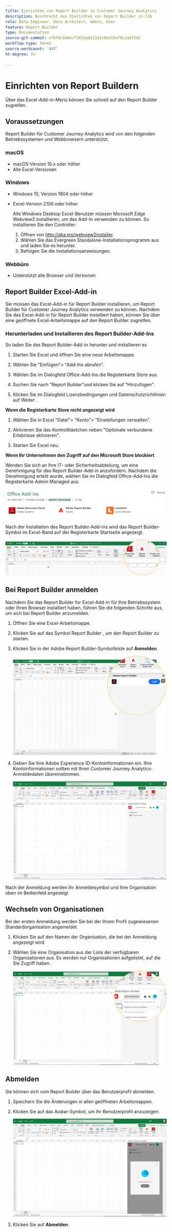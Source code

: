 ```yaml
---
title: Einrichten von Report Builder in Customer Journey Analytics
description: Beschreibt das Einrichten von Report Builder in CJA
role: Data Engineer, Data Architect, Admin, User
feature: Report Builder
type: Documentation
source-git-commit: e76f6cbb8ecf2032a8211d1c6bd18a79c2a6f5d2
workflow-type: tm+mt
source-wordcount: '447'
ht-degree: 1%

---
```



# Einrichten von Report Buildern

Über das Excel-Add-in-Menü können Sie schnell auf den Report Builder zugreifen.

## Voraussetzungen

Report Builder für Customer Journey Analytics wird von den folgenden Betriebssystemen und Webbrowsern unterstützt.

### macOS

- macOS-Version 10.x oder höher
- Alle Excel-Versionen

### Windows

- Windows 10, Version 1904 oder höher
- Excel-Version 2106 oder höher

   Alle Windows Desktop Excel-Benutzer müssen Microsoft Edge Webview2 installieren, um das Add-In verwenden zu können. So installieren Sie den Controller:

   1. Öffnen von <http://aka.ms/webview2installer>.
   1. Wählen Sie das Evergreen Standalone-Installationsprogramm aus und laden Sie es herunter.
   1. Befolgen Sie die Installationsanweisungen.

### Webbüro

- Unterstützt alle Browser und Versionen


## Report Builder Excel-Add-in

Sie müssen das Excel-Add-in für Report Builder installieren, um Report Builder für Customer Journey Analytics verwenden zu können. Nachdem Sie das Excel-Add-in für Report Builder installiert haben, können Sie über eine geöffnete Excel-Arbeitsmappe auf den Report Builder zugreifen.

### Herunterladen und Installieren des Report Builder-Add-Ins

So laden Sie das Report Builder-Add-in herunter und installieren es

1. Starten Sie Excel und öffnen Sie eine neue Arbeitsmappe.

1. Wählen Sie &quot;Einfügen&quot;> &quot;Add-Ins abrufen&quot;.

1. Wählen Sie im Dialogfeld Office-Add-Ins die Registerkarte Store aus.

1. Suchen Sie nach &quot;Report Builder&quot;und klicken Sie auf &quot;Hinzufügen&quot;.

1. Klicken Sie im Dialogfeld Lizenzbedingungen und Datenschutzrichtlinien auf Weiter .

**Wenn die Registerkarte Store nicht angezeigt wird**

1. Wählen Sie in Excel &quot;Datei&quot;> &quot;Konto&quot;> &quot;Einstellungen verwalten&quot;.

1. Aktivieren Sie das Kontrollkästchen neben &quot;Optionale verbundene Erlebnisse aktivieren&quot;.

1. Starten Sie Excel neu.

**Wenn Ihr Unternehmen den Zugriff auf den Microsoft Store blockiert**

Wenden Sie sich an Ihre IT- oder Sicherheitsabteilung, um eine Genehmigung für das Report Builder-Add-in anzufordern. Nachdem die Genehmigung erteilt wurde, wählen Sie im Dialogfeld Office-Add-Ins die Registerkarte Admin Managed aus.

![](./assets/image1.png)

Nach der Installation des Report Builder-Add-ins wird das Report Builder-Symbol im Excel-Band auf der Registerkarte Startseite angezeigt.

![](./assets/rb_app_icon.png)

## Bei Report Builder anmelden

Nachdem Sie das Report Builder for Excel-Add-in für Ihre Betriebssystem oder Ihren Browser installiert haben, führen Sie die folgenden Schritte aus, um sich bei Report Builder anzumelden.

1. Öffnen Sie eine Excel-Arbeitsmappe.

1. Klicken Sie auf das Symbol Report Builder , um den Report Builder zu starten.

1. Klicken Sie in der Adobe Report Builder-Symbolleiste auf **Anmelden**.

   ![](./assets/rb_login.png)

1. Geben Sie Ihre Adobe Experience ID-Kontoinformationen ein. Ihre Kontoinformationen sollten mit Ihren Customer Journey Analytics-Anmeldedaten übereinstimmen.

   ![](./assets/image4.png)

Nach der Anmeldung werden Ihr Anmeldesymbol und Ihre Organisation oben im Bedienfeld angezeigt

## Wechseln von Organisationen

Bei der ersten Anmeldung werden Sie bei der Ihrem Profil zugewiesenen Standardorganisation angemeldet.

1. Klicken Sie auf den Namen der Organisation, die bei der Anmeldung angezeigt wird.

1. Wählen Sie eine Organisation aus der Liste der verfügbaren Organisationen aus. Es werden nur Organisationen aufgelistet, auf die Sie Zugriff haben.

   ![](./assets/image5.png)

## Abmelden

Sie können sich vom Report Builder über das Benutzerprofil abmelden.

1. Speichern Sie die Änderungen in allen geöffneten Arbeitsmappen.

1. Klicken Sie auf das Avatar-Symbol, um Ihr Benutzerprofil anzuzeigen.

   ![](./assets/image6.png)

1. Klicken Sie auf **Abmelden**.
